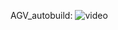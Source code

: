 AGV_autobuild:
![video](https://github.com/TzuyenHuang/FlexSim/assets/75783579/e1e524ef-95b8-40e3-8a7a-052d1da64e8d)

